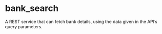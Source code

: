 # bank_search
A REST service that can fetch bank details, using the data given in the API’s query parameters.
